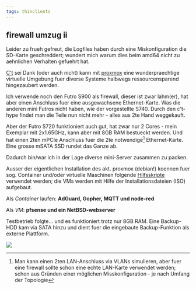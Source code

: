```yaml
---
tags: thinclients
---
```

## firewall umzug ii
Leider zu frueh gefreut, die Logfiles haben durch eine Miskonfiguration die SD-Karte geschreddert; wundert mich warum dies beim amd64 nicht zu aehnlichen Verhalten gefuehrt hat.

[C't](https://www.heise.de/select/ct/2023/6/2301013201757655367) sei Dank (oder auch nicht) kann mit [proxmox](https://www.proxmox.com/de/) eine wunderpraechtige virtuelle Umgebung fuer diverse Systeme halbwegs ressourcensparend hingezaubert werden.

Ich verwende noch den Futro S900 als firewall, dieser ist zwar lahm(er), hat aber einen Anschluss fuer eine ausgewachsene Ethernet-Karte. Was die anderen mini Futros nicht haben, wie der vorgestellte S740. Durch den c't-hype findet man die Teile nun nicht mehr - alles aus 2te Hand weggekauft.

Aber der Futro S720 funktioniert auch gut, hat zwar nur 2 Cores - mein Exemplar mit 2x1.65GHz, kann aber mit 8GB RAM bestueckt werden. Und hat einen 2ten mPCIe Anschluss fuer die 2te notwendige[^note] Ethernet-Karte. Eine grosse mSATA SSD rundet das Ganze ab.

Dadurch bin/war ich in der Lage diverse mini-Server zusammen zu packen.

Ausser der eigentlichen Installation des akt. proxmox (debian!) koennen fuer sog. Container und/oder virtuelle Maschinen folgende [Hilfsskripte](https://tteck.github.io/Proxmox/) verwendet werden; die VMs werden mit Hilfe der Installationsdateien (ISO) aufgebaut.

Als *Container* laufen: **AdGuard, Gopher, MQTT und node-red**

Als *VM*: **pfsense und ein NetBSD-webserver**

Testbetrieb folgte... und es funktioniert trotz nur 8GB RAM. Eine Backup-HDD kam via SATA hinzu und dient fuer die eingebaute Backup-Funktion als externe Plattform.

[^note]: Man kann einen 2ten LAN-Anschluss via VLANs simulieren, aber fuer eine firewall sollte schon eine echte LAN-Karte verwendet werden; schon aus Gründen einer möglichen Misskonfiguration - je nach Umfang der Topologie

![](http://almeida66.github.io/blog/img/interface1.png)
